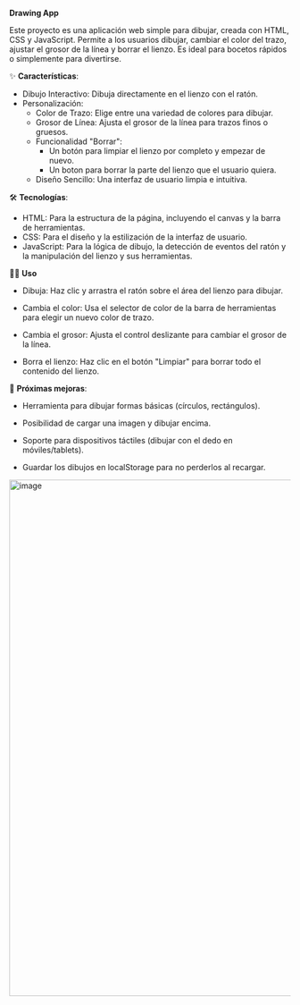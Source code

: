   **Drawing App**

Este proyecto es una aplicación web simple para dibujar, creada con HTML, CSS y JavaScript. Permite a los usuarios dibujar, cambiar el color del trazo, ajustar el grosor de la línea y borrar el lienzo. Es ideal para bocetos rápidos o simplemente para divertirse.

✨ **Características**:
- Dibujo Interactivo: Dibuja directamente en el lienzo con el ratón.
- Personalización:
  - Color de Trazo: Elige entre una variedad de colores para dibujar.
  - Grosor de Línea: Ajusta el grosor de la línea para trazos finos o gruesos.
  - Funcionalidad "Borrar":
      - Un botón para limpiar el lienzo por completo y empezar de nuevo.
      - Un boton para borrar la parte del lienzo que el usuario quiera.
  - Diseño Sencillo: Una interfaz de usuario limpia e intuitiva.
    
🛠️ **Tecnologías**:
- HTML: Para la estructura de la página, incluyendo el canvas y la barra de herramientas.
- CSS: Para el diseño y la estilización de la interfaz de usuario.
- JavaScript: Para la lógica de dibujo, la detección de eventos del ratón y la manipulación del lienzo y sus herramientas.
  
👩‍💻 **Uso**
- Dibuja: Haz clic y arrastra el ratón sobre el área del lienzo para dibujar.

- Cambia el color: Usa el selector de color de la barra de herramientas para elegir un nuevo color de trazo.

- Cambia el grosor: Ajusta el control deslizante para cambiar el grosor de la línea.

- Borra el lienzo: Haz clic en el botón "Limpiar" para borrar todo el contenido del lienzo.

🌟 **Próximas mejoras**:

- Herramienta para dibujar formas básicas (círculos, rectángulos).

- Posibilidad de cargar una imagen y dibujar encima.

- Soporte para dispositivos táctiles (dibujar con el dedo en móviles/tablets).

- Guardar los dibujos en localStorage para no perderlos al recargar.
<img width="1731" height="924" alt="image" src="https://github.com/user-attachments/assets/4a68a5ba-cdbe-4b32-b5bc-ef3f9a87cd1b" />
